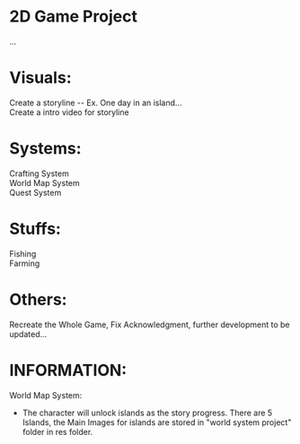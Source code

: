 # 2D Game Project
...

# Visuals:
Create a storyline -- Ex. One day in an island... <br>
Create a intro video for storyline

# Systems: 
Crafting System <br>
World Map System <br>
Quest System <br>

# Stuffs: 
Fishing <br>
Farming <br>

# Others:
Recreate the Whole Game, Fix Acknowledgment, further development to be updated... <br>

# INFORMATION:
World Map System: 
 - The character will unlock islands as the story progress. There are 5 Islands, the Main Images for islands are stored in "world system project" folder in res folder. 
